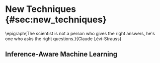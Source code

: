 
# New Techniques {#sec:new_techniques}

\epigraph{The scientist is not a person who gives the right answers, he's one who asks the right questions.}{Claude Lévi-Strauss}

## Inference-Aware Machine Learning
